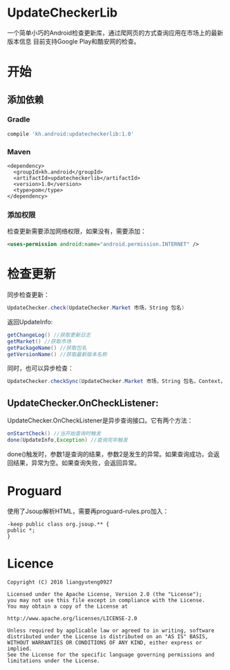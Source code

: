 # UpdateCheckerLib
一个简单小巧的Android检查更新库，通过爬网页的方式查询应用在市场上的最新版本信息
目前支持Google Play和酷安网的检查。
# 开始
## 添加依赖
### Gradle
```groovy
compile 'kh.android:updatecheckerlib:1.0'
```
### Maven
```maven
<dependency>
  <groupId>kh.android</groupId>
  <artifactId>updatecheckerlib</artifactId>
  <version>1.0</version>
  <type>pom</type>
</dependency>
```
### 添加权限
检查更新需要添加网络权限，如果没有，需要添加：
```xml
<uses-permission android:name="android.permission.INTERNET" />
```
# 检查更新
同步检查更新：
```java
UpdateChecker.check(UpdateChecker.Market 市场，String 包名)
```
返回UpdateInfo:
```java
getChangeLog() //获取更新日志
getMarket() //获取市场
getPackageName() //获取包名
getVersionName() //获取最新版本名称
```
同时，也可以异步检查：
```java
UpdateChecker.checkSync(UpdateChecker.Market 市场，String 包名，Context，UpdateChecker.OnCheckListener);
```
## UpdateChecker.OnCheckListener:
UpdateChecker.OnCheckListener是异步查询接口。它有两个方法：
```java
onStartCheck() //当开始查询时触发
done(UpdateInfo,Exception) //查询完毕触发
```
done()触发时，参数1是查询的结果，参数2是发生的异常。如果查询成功，会返回结果，异常为空。如果查询失败，会返回异常。
# Proguard
使用了Jsoup解析HTML，需要再proguard-rules.pro加入：
```
-keep public class org.jsoup.** {
public *;
}
```
# Licence 
```
Copyright (C) 2016 liangyuteng0927

Licensed under the Apache License, Version 2.0 (the "License");
you may not use this file except in compliance with the License.
You may obtain a copy of the License at

http://www.apache.org/licenses/LICENSE-2.0

Unless required by applicable law or agreed to in writing, software
distributed under the License is distributed on an "AS IS" BASIS,
WITHOUT WARRANTIES OR CONDITIONS OF ANY KIND, either express or implied.
See the License for the specific language governing permissions and
limitations under the License.
```
